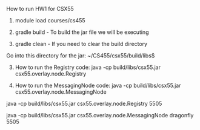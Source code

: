 How to run HW1 for CSX55

1. module load courses/cs455

2. gradle build - To build the jar file we will be executing

3. gradle clean - If you need to clear the build directory

Go into this directory for the jar: ~/CS455/csx55/build/libs$

3. How to run the Registry code: java -cp build/libs/csx55.jar csx55.overlay.node.Registry <port-number>

4. How to run the MessagingNode code: java -cp build/libs/csx55.jar csx55.overlay.node.MessagingNode <hostname> <port-number>


java -cp build/libs/csx55.jar csx55.overlay.node.Registry 5505

java -cp build/libs/csx55.jar csx55.overlay.node.MessagingNode dragonfly 5505
